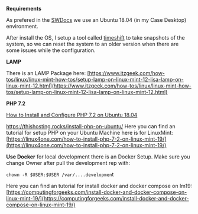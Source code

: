 **Requirements**

As prefered in the [SWDocs](https://docs.shopware.com/en/shopware-platform-dev-en/getting-started/requirements) we use an Ubuntu 18.04 (in my Case Desktop) environment.

After install the OS, I setup a tool called [timeshift](https://github.com/teejee2008/timeshift) to take snapshots of the system, so we can reset the system to an older version when there are some issues while the configuration.

**LAMP**

There is an LAMP Package here:
[https://www.itzgeek.com/how-tos/linux/linux-mint-how-tos/setup-lamp-on-linux-mint-12-lisa-lamp-on-linux-mint-12.html](https://www.itzgeek.com/how-tos/linux/linux-mint-how-tos/setup-lamp-on-linux-mint-12-lisa-lamp-on-linux-mint-12.html)

**PHP 7.2**

[How to Install and Configure PHP 7.2 on Ubuntu 18.04](https://www.vultr.com/docs/configure-php-7-2-on-ubuntu-18-04)

https://thishosting.rocks/install-php-on-ubuntu/
Here you can find an tutorial for setup PHP on your Ubuntu Machine
here is for LinuxMint:
[https://linux4one.com/how-to-install-php-7-2-on-linux-mint-19/](https://linux4one.com/how-to-install-php-7-2-on-linux-mint-19/)




**Use Docker**
for local development there is an Docker Setup.
Make sure you change Owner after pull the development rep with:

`chown -R $USER:$USER /var/....developmen`t

Here you can find an tutorial for install docker and docker compose on lm19:
[https://computingforgeeks.com/install-docker-and-docker-compose-on-linux-mint-19/](https://computingforgeeks.com/install-docker-and-docker-compose-on-linux-mint-19/)


<!--stackedit_data:
eyJoaXN0b3J5IjpbNjE1NjgzODAwLC03NjMxMzc5ODIsMTE4OT
Y1NTY2MF19
-->